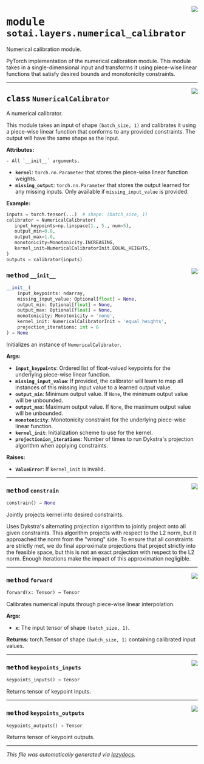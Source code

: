 <!-- markdownlint-disable -->

<a href="https://github.com/SOTAI-Labs/sotai/tree/main/sotai/layers/numerical_calibrator.py#L0"><img align="right" style="float:right;" src="https://img.shields.io/badge/-source-cccccc?style=flat-square"></a>

# <kbd>module</kbd> `sotai.layers.numerical_calibrator`
Numerical calibration module. 

PyTorch implementation of the numerical calibration module. This module takes in a single-dimensional input and transforms it using piece-wise linear functions that satisfy desired bounds and monotonicity constraints. 



---

<a href="https://github.com/SOTAI-Labs/sotai/tree/main/sotai/layers/numerical_calibrator.py#L17"><img align="right" style="float:right;" src="https://img.shields.io/badge/-source-cccccc?style=flat-square"></a>

## <kbd>class</kbd> `NumericalCalibrator`
A numerical calibrator. 

This module takes an input of shape `(batch_size, 1)` and calibrates it using a piece-wise linear function that conforms to any provided constraints. The output will have the same shape as the input. 



**Attributes:**
 
    - All `__init__` arguments. 
 - <b>`kernel`</b>:  `torch.nn.Parameter` that stores the piece-wise linear function weights. 
 - <b>`missing_output`</b>:  `torch.nn.Parameter` that stores the output learned for any  missing inputs. Only available if `missing_input_value` is provided. 



**Example:**
 ```python
inputs = torch.tensor(...)  # shape: (batch_size, 1)
calibrator = NumericalCalibrator(
    input_keypoints=np.linspace(1., 5., num=5),
    output_min=0.0,
    output_max=1.0,
    monotonicity=Monotonicity.INCREASING,
    kernel_init=NumericalCalibratorInit.EQUAL_HEIGHTS,
)
outputs = calibrator(inputs)
``` 

<a href="https://github.com/SOTAI-Labs/sotai/tree/main/sotai/layers/numerical_calibrator.py#L44"><img align="right" style="float:right;" src="https://img.shields.io/badge/-source-cccccc?style=flat-square"></a>

### <kbd>method</kbd> `__init__`

```python
__init__(
    input_keypoints: ndarray,
    missing_input_value: Optional[float] = None,
    output_min: Optional[float] = None,
    output_max: Optional[float] = None,
    monotonicity: Monotonicity = 'none',
    kernel_init: NumericalCalibratorInit = 'equal_heights',
    projection_iterations: int = 8
) → None
```

Initializes an instance of `NumericalCalibrator`. 



**Args:**
 
 - <b>`input_keypoints`</b>:  Ordered list of float-valued keypoints for the underlying  piece-wise linear function. 
 - <b>`missing_input_value`</b>:  If provided, the calibrator will learn to map all  instances of this missing input value to a learned output value. 
 - <b>`output_min`</b>:  Minimum output value. If `None`, the minimum output value will  be unbounded. 
 - <b>`output_max`</b>:  Maximum output value. If `None`, the maximum output value will  be unbounded. 
 - <b>`monotonicity`</b>:  Monotonicity constraint for the underlying piece-wise linear  function. 
 - <b>`kernel_init`</b>:  Initialization scheme to use for the kernel. 
 - <b>`projectionion_iterations`</b>:  Number of times to run Dykstra's projection  algorithm when applying constraints. 



**Raises:**
 
 - <b>`ValueError`</b>:  If `kernel_init` is invalid. 




---

<a href="https://github.com/SOTAI-Labs/sotai/tree/main/sotai/layers/numerical_calibrator/constrain#L154"><img align="right" style="float:right;" src="https://img.shields.io/badge/-source-cccccc?style=flat-square"></a>

### <kbd>method</kbd> `constrain`

```python
constrain() → None
```

Jointly projects kernel into desired constraints. 

Uses Dykstra's alternating projection algorithm to jointly project onto all given constraints. This algorithm projects with respect to the L2 norm, but it approached the norm from the "wrong" side. To ensure that all constraints are strictly met, we do final approximate projections that project strictly into the feasible space, but this is not an exact projection with respect to the L2 norm. Enough iterations make the impact of this approximation negligible. 

---

<a href="https://github.com/SOTAI-Labs/sotai/tree/main/sotai/layers/numerical_calibrator.py#L131"><img align="right" style="float:right;" src="https://img.shields.io/badge/-source-cccccc?style=flat-square"></a>

### <kbd>method</kbd> `forward`

```python
forward(x: Tensor) → Tensor
```

Calibrates numerical inputs through piece-wise linear interpolation. 



**Args:**
 
 - <b>`x`</b>:  The input tensor of shape `(batch_size, 1)`. 



**Returns:**
 torch.Tensor of shape `(batch_size, 1)` containing calibrated input values. 

---

<a href="https://github.com/SOTAI-Labs/sotai/tree/main/sotai/layers/numerical_calibrator/keypoints_inputs#L231"><img align="right" style="float:right;" src="https://img.shields.io/badge/-source-cccccc?style=flat-square"></a>

### <kbd>method</kbd> `keypoints_inputs`

```python
keypoints_inputs() → Tensor
```

Returns tensor of keypoint inputs. 

---

<a href="https://github.com/SOTAI-Labs/sotai/tree/main/sotai/layers/numerical_calibrator/keypoints_outputs#L242"><img align="right" style="float:right;" src="https://img.shields.io/badge/-source-cccccc?style=flat-square"></a>

### <kbd>method</kbd> `keypoints_outputs`

```python
keypoints_outputs() → Tensor
```

Returns tensor of keypoint outputs. 




---

_This file was automatically generated via [lazydocs](https://github.com/ml-tooling/lazydocs)._
